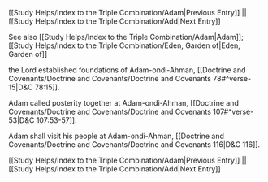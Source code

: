 [[Study Helps/Index to the Triple Combination/Adam|Previous Entry]]  ||  [[Study Helps/Index to the Triple Combination/Add|Next Entry]]

 See also [[Study Helps/Index to the Triple Combination/Adam|Adam]]; [[Study Helps/Index to the Triple Combination/Eden, Garden of|Eden, Garden of]]

 the Lord established foundations of Adam-ondi-Ahman, [[Doctrine and Covenants/Doctrine and Covenants/Doctrine and Covenants 78#^verse-15|D&C 78:15]].

 Adam called posterity together at Adam-ondi-Ahman, [[Doctrine and Covenants/Doctrine and Covenants/Doctrine and Covenants 107#^verse-53|D&C 107:53-57]].

 Adam shall visit his people at Adam-ondi-Ahman, [[Doctrine and Covenants/Doctrine and Covenants/Doctrine and Covenants 116|D&C 116]].

[[Study Helps/Index to the Triple Combination/Adam|Previous Entry]]  ||  [[Study Helps/Index to the Triple Combination/Add|Next Entry]]